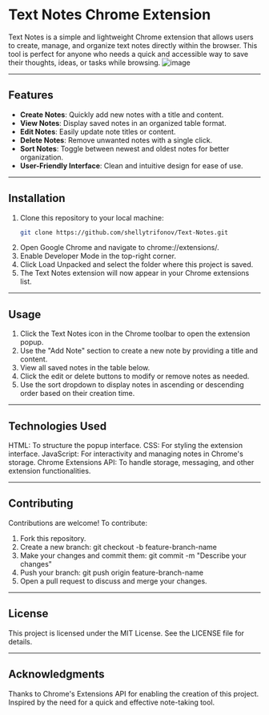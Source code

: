 # Text Notes Chrome Extension

Text Notes is a simple and lightweight Chrome extension that allows users to create, manage, and organize text notes directly within the browser. This tool is perfect for anyone who needs a quick and accessible way to save their thoughts, ideas, or tasks while browsing.
![image](https://github.com/user-attachments/assets/d53fcc70-40ee-4098-b2f8-02944b1c5f04)

---

## Features

- **Create Notes**: Quickly add new notes with a title and content.
- **View Notes**: Display saved notes in an organized table format.
- **Edit Notes**: Easily update note titles or content.
- **Delete Notes**: Remove unwanted notes with a single click.
- **Sort Notes**: Toggle between newest and oldest notes for better organization.
- **User-Friendly Interface**: Clean and intuitive design for ease of use.

---

## Installation

1. Clone this repository to your local machine:
   ```bash
   git clone https://github.com/shellytrifonov/Text-Notes.git
2. Open Google Chrome and navigate to chrome://extensions/.
3. Enable Developer Mode in the top-right corner.
4. Click Load Unpacked and select the folder where this project is saved.
5. The Text Notes extension will now appear in your Chrome extensions list.

---

## Usage
1. Click the Text Notes icon in the Chrome toolbar to open the extension popup.
2. Use the "Add Note" section to create a new note by providing a title and content.
3. View all saved notes in the table below.
4. Click the edit or delete buttons to modify or remove notes as needed.
5. Use the sort dropdown to display notes in ascending or descending order based on their creation time.

---

## Technologies Used
HTML: To structure the popup interface.
CSS: For styling the extension interface.
JavaScript: For interactivity and managing notes in Chrome's storage.
Chrome Extensions API: To handle storage, messaging, and other extension functionalities.

---

## Contributing
Contributions are welcome! To contribute:
1. Fork this repository.
2. Create a new branch:
git checkout -b feature-branch-name
3. Make your changes and commit them:
git commit -m "Describe your changes"
4. Push your branch:
git push origin feature-branch-name
5. Open a pull request to discuss and merge your changes.

---

## License
This project is licensed under the MIT License. See the LICENSE file for details.

---

## Acknowledgments
Thanks to Chrome's Extensions API for enabling the creation of this project.
Inspired by the need for a quick and effective note-taking tool.
